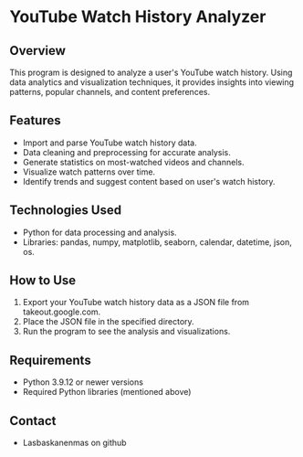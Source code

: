 # YouTube Watch History Analyzer

## Overview
This program is designed to analyze a user's YouTube watch history. Using data analytics and visualization techniques, it provides insights into viewing patterns, popular channels, and content preferences.

## Features
- Import and parse YouTube watch history data.
- Data cleaning and preprocessing for accurate analysis.
- Generate statistics on most-watched videos and channels.
- Visualize watch patterns over time.
- Identify trends and suggest content based on user's watch history.

## Technologies Used
- Python for data processing and analysis.
- Libraries: pandas, numpy, matplotlib, seaborn, calendar, datetime, json, os.

## How to Use
1. Export your YouTube watch history data as a JSON file from takeout.google.com.
2. Place the JSON file in the specified directory.
3. Run the program to see the analysis and visualizations.

## Requirements
- Python 3.9.12 or newer versions
- Required Python libraries (mentioned above)

## Contact
- Lasbaskanenmas on github
